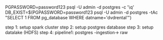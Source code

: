 PGPASSWORD=password123 psql -U admin -d postgres -c '\q'
DB_EXIST=$(PGPASSWORD=password123 psql -U admin -d postgres -tAc "SELECT 1 FROM pg_database WHERE datname='dvdrental'")


step 1: setup spark cluster
step 2: setup postgres database
step 3: setup datalake (HDFS)
step 4: pipeline1: postgres -ingestion-> raw